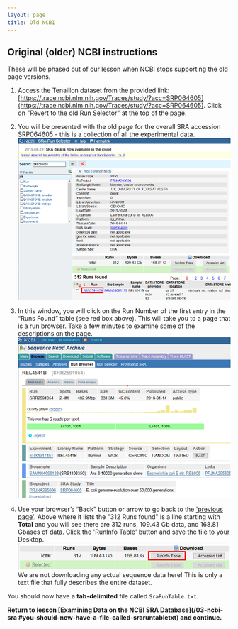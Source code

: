 ```yaml
---
layout: page
title: Old NCBI
---
```


## Original (older) NCBI instructions

These will be phased out of our lesson when NCBI stops supporting
the old page versions.

1. Access the Tenaillon dataset from the provided link: [https://trace.ncbi.nlm.nih.gov/Traces/study/?acc=SRP064605](https://trace.ncbi.nlm.nih.gov/Traces/study/?acc=SRP064605). Click on "Revert to the old Run Selector" at the top of the page. 

2. You will be presented with the old page for the overall SRA accession SRP064605 - this is a collection of all the experimental data.
![ncbi-old-run-selector](../fig/03_ncbi_old_run_selector.png)

3. In this window, you will click on the Run Number of the first entry in the “Runs Found” table (see red box above). This will take you to a page that is a run browser. Take a few minutes to examine some of the descriptions on the page.
![ncbi-run-browser.png](../fig/03_ncbi_run_browser.png)

4. Use your browser’s “Back” button or arrow to go back to the ['previous page'](https://trace.ncbi.nlm.nih.gov/Traces/study/?acc=SRP064605). Above where it lists the "312 Runs found" is a line starting with **Total** and you will see there are 312 runs, 109.43 Gb data, and 168.81 Gbases of data. Click the 'RunInfo Table' button and save the file to your Desktop.
![ncbi-old-runtable-button.png](../fig/03_ncbi_old_runtable_button.png)
We are not downloading any actual sequence data here! This is only a text file that fully describes the entire
dataset.  

You should now have a **tab-delimited** file called `SraRunTable.txt`.

**Return to lesson [Examining Data on the NCBI SRA Database](/03-ncbi-sra #you-should-now-have-a-file-called-sraruntabletxt) and continue.**
